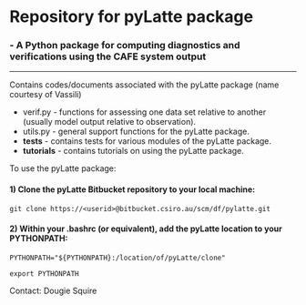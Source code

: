 # **Repository for pyLatte package** #
### - A Python package for computing diagnostics and verifications using the CAFE system output 

--------------------------
Contains codes/documents associated with the pyLatte package (name courtesy of Vassili)
* verif.py - functions for assessing one data set relative to another (usually model output relative to observation).
* utils.py - general support functions for the pyLatte package. 
* **tests** - contains tests for various modules of the pyLatte package.
* **tutorials** - contains tutorials on using the pyLatte package.

To use the pyLatte package:
#### 1)   Clone the pyLatte Bitbucket repository to your local machine: 
 
`git clone https://<userid>@bitbucket.csiro.au/scm/df/pylatte.git`
 
#### 2)   Within your .bashrc (or equivalent), add the pyLatte location to your PYTHONPATH:

`PYTHONPATH="${PYTHONPATH}:/location/of/pyLatte/clone"`

`export PYTHONPATH`
 
Contact: Dougie Squire

